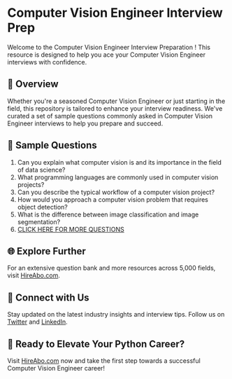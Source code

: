 # Computer Vision Engineer Interview Prep

Welcome to the Computer Vision Engineer Interview Preparation ! This resource is designed to help you ace your Computer Vision Engineer interviews with confidence.

## 🚀 Overview

Whether you're a seasoned Computer Vision Engineer or just starting in the field, this repository is tailored to enhance your interview readiness. We've curated a set of sample questions commonly asked in Computer Vision Engineer interviews to help you prepare and succeed.

## 📝 Sample Questions

1. Can you explain what computer vision is and its importance in the field of data science?
2. What programming languages are commonly used in computer vision projects?
3. Can you describe the typical workflow of a computer vision project?
4. How would you approach a computer vision problem that requires object detection?
5. What is the difference between image classification and image segmentation?
6. [CLICK HERE FOR MORE QUESTIONS](https://hireabo.com/job/0_3_18/Computer%20Vision%20Engineer)

## 🌐 Explore Further

For an extensive question bank and more resources across 5,000 fields, visit [HireAbo.com](https://www.hireabo.com).

## 📱 Connect with Us

Stay updated on the latest industry insights and interview tips. Follow us on [Twitter](https://twitter.com/hireabo) and [LinkedIn](https://www.linkedin.com/in/hire-abo-3609972a8/).

## 🚀 Ready to Elevate Your Python Career?

Visit [HireAbo.com](https://www.hireabo.com) now and take the first step towards a successful Computer Vision Engineer career!